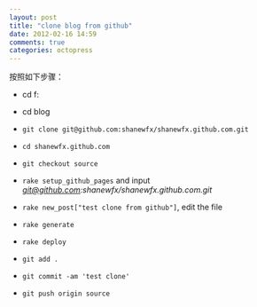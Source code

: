 ```yaml
---
layout: post
title: "clone blog from github"
date: 2012-02-16 14:59
comments: true
categories: octopress 
---
```


按照如下步骤：


- cd f:

- cd blog

- `git clone git@github.com:shanewfx/shanewfx.github.com.git`

- `cd shanewfx.github.com`

- `git checkout source`

- `rake setup_github_pages` and input *git@github.com:shanewfx/shanewfx.github.com.git*

- `rake new_post["test clone from github"]`, edit the file

- `rake generate`

- `rake deploy`

- `git add .`

- `git commit -am 'test clone'`

- `git push origin source`

